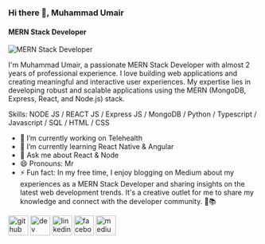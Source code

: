 ### Hi there 👋, Muhammad Umair
#### MERN Stack Developer
![MERN Stack Developer](https://i.pinimg.com/originals/e8/34/04/e83404cc18b8750cb88e40281b24dd2d.png)

I'm Muhammad Umair, a passionate MERN Stack Developer with almost 2 years of professional experience. I love building web applications and creating meaningful and interactive user experiences. My expertise lies in developing robust and scalable applications using the MERN (MongoDB, Express, React, and Node.js) stack.

Skills: NODE JS / REACT JS / Express JS / MongoDB / Python / Typescript / Javascript / SQL / HTML / CSS

- 🔭 I’m currently working on Telehealth 
- 🌱 I’m currently learning React Native & Angular 
- 💬 Ask me about React & Node 
- 😄 Pronouns: Mr 
- ⚡ Fun fact: In my free time, I enjoy blogging on Medium about my experiences as a MERN Stack Developer and sharing insights on the latest web development trends. It's a creative outlet for me to share my knowledge and connect with the developer community. 📝📚 


[<img src='https://cdn.jsdelivr.net/npm/simple-icons@3.0.1/icons/github.svg' alt='github' height='40'>](https://github.com/MianUmair001)  [<img src='https://cdn.jsdelivr.net/npm/simple-icons@3.0.1/icons/dev-dot-to.svg' alt='dev' height='40'>](https://dev.to/amianumair)  [<img src='https://cdn.jsdelivr.net/npm/simple-icons@3.0.1/icons/linkedin.svg' alt='linkedin' height='40'>](https://www.linkedin.com/in/muhammadumairakram/)  [<img src='https://cdn.jsdelivr.net/npm/simple-icons@3.0.1/icons/facebook.svg' alt='facebook' height='40'>](https://www.facebook.com/mianumairbinakram)  [<img src='https://cdn.jsdelivr.net/npm/simple-icons@3.0.1/icons/medium.svg' alt='medium' height='40'>](https://medium.com/@amianumair)  

